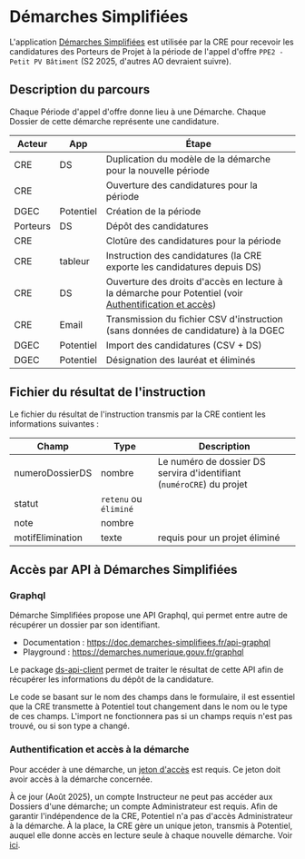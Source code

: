 # Démarches Simplifiées

L'application [Démarches Simplifiées](https://github.com/demarches-simplifiees/demarches-simplifiees.fr) est utilisée par la CRE pour recevoir les candidatures des Porteurs de Projet à la période de l'appel d'offre `PPE2 - Petit PV Bâtiment` (S2 2025, d'autres AO devraient suivre).

## Description du parcours

Chaque Période d'appel d'offre donne lieu à une Démarche. Chaque Dossier de cette démarche représente une candidature.

| Acteur   | App       | Étape                                                                                                                               |
| -------- | --------- | ----------------------------------------------------------------------------------------------------------------------------------- |
| CRE      | DS        | Duplication du modèle de la démarche pour la nouvelle période                                                                       |
| CRE      |           | Ouverture des candidatures pour la période                                                                                          |
| DGEC     | Potentiel | Création de la période                                                                                                              |
| Porteurs | DS        | Dépôt des candidatures                                                                                                              |
| CRE      |           | Clotûre des candidatures pour la période                                                                                            |
| CRE      | tableur   | Instruction des candidatures (la CRE exporte les candidatures depuis DS)                                                            |
| CRE      | DS        | Ouverture des droits d'accès en lecture à la démarche pour Potentiel (voir [Authentification et accès](#authentification-et-accès)) |
| CRE      | Email     | Transmission du fichier CSV d'instruction (sans données de candidature) à la DGEC                                                   |
| DGEC     | Potentiel | Import des candidatures (CSV + DS)                                                                                                  |
| DGEC     | Potentiel | Désignation des lauréat et éliminés                                                                                                 |

## Fichier du résultat de l'instruction

Le fichier du résultat de l'instruction transmis par la CRE contient les informations suivantes :

| Champ            | Type                  | Description                                                           |
| ---------------- | --------------------- | --------------------------------------------------------------------- |
| numeroDossierDS  | nombre                | Le numéro de dossier DS servira d'identifiant (`numéroCRE`) du projet |
| statut           | `retenu` ou `éliminé` |                                                                       |
| note             | nombre                |                                                                       |
| motifElimination | texte                 | requis pour un projet éliminé                                         |

## Accès par API à Démarches Simplifiées

### Graphql

Démarche Simplifiées propose une API Graphql, qui permet entre autre de récupérer un dossier par son identifiant.

- Documentation : https://doc.demarches-simplifiees.fr/api-graphql
- Playground : https://demarches.numerique.gouv.fr/graphql

Le package [ds-api-client](/packages/infrastructure/ds-api-client/) permet de traiter le résultat de cette API afin de récupérer les informations du dépôt de la candidature.

Le code se basant sur le nom des champs dans le formulaire, il est essentiel que la CRE transmette à Potentiel tout changement dans le nom ou le type de ces champs. L'import ne fonctionnera pas si un champs requis n'est pas trouvé, ou si son type a changé.

### Authentification et accès à la démarche

Pour accéder à une démarche, un [jeton d'accès](https://doc.demarches-simplifiees.fr/api-graphql/jeton-dauthentification) est requis.
Ce jeton doit avoir accès à la démarche concernée.

À ce jour (Août 2025), un compte Instructeur ne peut pas accéder aux Dossiers d'une démarche; un compte Administrateur est requis.
Afin de garantir l'indépendence de la CRE, Potentiel n'a pas d'accès Administrateur à la démarche.
À la place, la CRE gère un unique jeton, transmis à Potentiel, auquel elle donne accès en lecture seule à chaque nouvelle démarche. Voir [ici](https://doc.demarches-simplifiees.fr/api-graphql/jeton-dauthentification#acceder-en-lecture-et-ou-ecriture-uniquement-a-une-liste-fermee-des-demarches-de-ladministrateur-aya).
